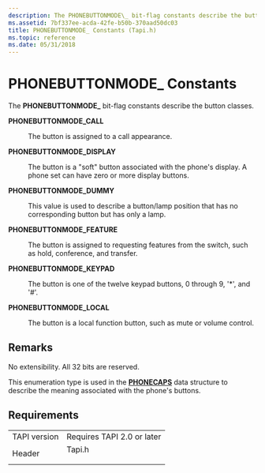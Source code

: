 ```yaml
---
description: The PHONEBUTTONMODE\_ bit-flag constants describe the button classes.
ms.assetid: 7bf337ee-acda-42fe-b50b-370aad50dc03
title: PHONEBUTTONMODE_ Constants (Tapi.h)
ms.topic: reference
ms.date: 05/31/2018
---
```


# PHONEBUTTONMODE\_ Constants

The **PHONEBUTTONMODE\_** bit-flag constants describe the button classes.

<dl> <dt>

<span id="PHONEBUTTONMODE_CALL"></span><span id="phonebuttonmode_call"></span>**PHONEBUTTONMODE\_CALL**
</dt> <dd> <dl> <dt>



The button is assigned to a call appearance.


</dt> </dl> </dd> <dt>

<span id="PHONEBUTTONMODE_DISPLAY"></span><span id="phonebuttonmode_display"></span>**PHONEBUTTONMODE\_DISPLAY**
</dt> <dd> <dl> <dt>



The button is a "soft" button associated with the phone's display. A phone set can have zero or more display buttons.


</dt> </dl> </dd> <dt>

<span id="PHONEBUTTONMODE_DUMMY"></span><span id="phonebuttonmode_dummy"></span>**PHONEBUTTONMODE\_DUMMY**
</dt> <dd> <dl> <dt>



This value is used to describe a button/lamp position that has no corresponding button but has only a lamp.


</dt> </dl> </dd> <dt>

<span id="PHONEBUTTONMODE_FEATURE"></span><span id="phonebuttonmode_feature"></span>**PHONEBUTTONMODE\_FEATURE**
</dt> <dd> <dl> <dt>



The button is assigned to requesting features from the switch, such as hold, conference, and transfer.


</dt> </dl> </dd> <dt>

<span id="PHONEBUTTONMODE_KEYPAD"></span><span id="phonebuttonmode_keypad"></span>**PHONEBUTTONMODE\_KEYPAD**
</dt> <dd> <dl> <dt>



The button is one of the twelve keypad buttons, 0 through 9, '\*', and '\#'.


</dt> </dl> </dd> <dt>

<span id="PHONEBUTTONMODE_LOCAL"></span><span id="phonebuttonmode_local"></span>**PHONEBUTTONMODE\_LOCAL**
</dt> <dd> <dl> <dt>



The button is a local function button, such as mute or volume control.


</dt> </dl> </dd> </dl>

## Remarks

No extensibility. All 32 bits are reserved.

This enumeration type is used in the [**PHONECAPS**](/windows/desktop/api/Tapi/ns-tapi-phonecaps) data structure to describe the meaning associated with the phone's buttons.

## Requirements



|                         |                                                                                   |
|-------------------------|-----------------------------------------------------------------------------------|
| TAPI version<br/> | Requires TAPI 2.0 or later<br/>                                             |
| Header<br/>       | <dl> <dt>Tapi.h</dt> </dl> |



 

 




